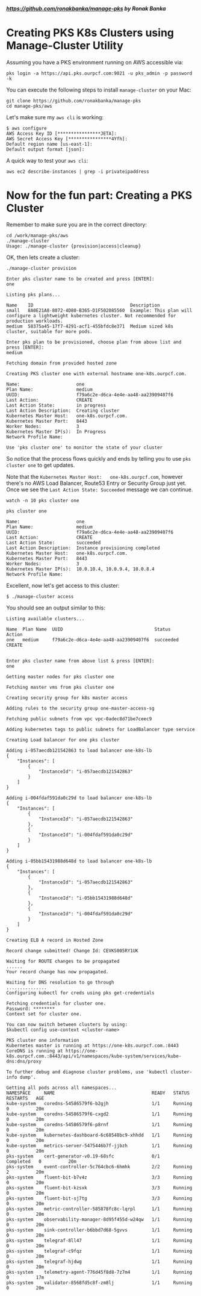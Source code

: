 ##### https://github.com/ronakbanka/manage-pks by Ronak Banka

# Creating PKS K8s Clusters using Manage-Cluster Utility

Assuming you have a PKS environment running on AWS accessible via:

```
pks login -a https://api.pks.ourpcf.com:9021 -u pks_admin -p password -k
```

You can execute the following steps to install `manage-cluster` on your Mac:

```
git clone https://github.com/ronakbanka/manage-pks
cd manage-pks/aws
```

Let's make sure my `aws cli` is working:

```
$ aws configure
AWS Access Key ID [****************JETA]: 
AWS Secret Access Key [****************4Yfh]: 
Default region name [us-east-1]: 
Default output format [json]: 
```

A quick way to test your `aws cli`:

```
aws ec2 describe-instances | grep -i privateipaddress
```

# Now for the fun part: Creating a PKS Cluster    

Remember to make sure you are in the correct directory:

```
cd /work/manage-pks/aws
./manage-cluster 
Usage: ./manage-cluster {provision|access|cleanup}
```

OK, then lets create a cluster:

```
./manage-cluster provision
```
```
Enter pks cluster name to be created and press [ENTER]:
one
```
```
Listing pks plans...

Name    ID                                    Description
small   8A0E21A8-8072-4D80-B365-D1F502085560  Example: This plan will configure a lightweight kubernetes cluster. Not recommended for production workloads.
medium  58375a45-17f7-4291-acf1-455bfdc8e371  Medium sized k8s cluster, suitable for more pods.
```
```
Enter pks plan to be provisioned, choose plan from above list and press [ENTER]:
medium
```
```
Fetching domain from provided hosted zone

Creating PKS cluster one with external hostname one-k8s.ourpcf.com. 

Name:                     one
Plan Name:                medium
UUID:                     f79a6c2e-d6ca-4e4e-aa48-aa23909407f6
Last Action:              CREATE
Last Action State:        in progress
Last Action Description:  Creating cluster
Kubernetes Master Host:   one-k8s.ourpcf.com.
Kubernetes Master Port:   8443
Worker Nodes:             3
Kubernetes Master IP(s):  In Progress
Network Profile Name:     

Use 'pks cluster one' to monitor the state of your cluster
```

So notice that the process flows quickly and ends by telling you to use `pks cluster one` to get updates.

Note that the `Kubernetes Master Host:   one-k8s.ourpcf.com`, however there's no AWS Load Balancer, Route53 Entry or Security Group just yet. Once we see the `Last Action State: Succeeded` message we can continue.

```
watch -n 10 pks cluster one
```

```
pks cluster one

Name:                     one
Plan Name:                medium
UUID:                     f79a6c2e-d6ca-4e4e-aa48-aa23909407f6
Last Action:              CREATE
Last Action State:        succeeded
Last Action Description:  Instance provisioning completed
Kubernetes Master Host:   one-k8s.ourpcf.com.
Kubernetes Master Port:   8443
Worker Nodes:             3
Kubernetes Master IP(s):  10.0.10.4, 10.0.9.4, 10.0.8.4
Network Profile Name: 
```

Excellent, now let's get access to this cluster:

```
$ ./manage-cluster access
```

You should see an output similar to this:

```
Listing available clusters...

Name  Plan Name  UUID                                  Status     Action
one   medium     f79a6c2e-d6ca-4e4e-aa48-aa23909407f6  succeeded  CREATE


Enter pks cluster name from above list & press [ENTER]:
one

Getting master nodes for pks cluster one 

Fetching master vms from pks cluster one 

Creating security group for k8s master access

Adding rules to the security group one-master-access-sg 

Fetching public subnets from vpc vpc-0adec8d71be7ceec9 

Adding kubernetes tags to public subnets for LoadBalancer type service

Creating Load balancer for one pks cluster

Adding i-057aecdb121542863 to load balancer one-k8s-lb 
{
    "Instances": [
        {
            "InstanceId": "i-057aecdb121542863"
        }
    ]
}

Adding i-004fdaf591da0c29d to load balancer one-k8s-lb 
{
    "Instances": [
        {
            "InstanceId": "i-057aecdb121542863"
        },
        {
            "InstanceId": "i-004fdaf591da0c29d"
        }
    ]
}

Adding i-05bb15431988d648d to load balancer one-k8s-lb 
{
    "Instances": [
        {
            "InstanceId": "i-057aecdb121542863"
        },
        {
            "InstanceId": "i-05bb15431988d648d"
        },
        {
            "InstanceId": "i-004fdaf591da0c29d"
        }
    ]
}

Creating ELB A record in Hosted Zone

Record change submitted! Change Id: CEVKS005RY1UK 

Waiting for ROUTE changes to be propagated
......
Your record change has now propagated.

Waiting for DNS resolution to go through
...............
Configuring kubectl for creds using pks get-credentials

Fetching credentials for cluster one.
Password: ********
Context set for cluster one.

You can now switch between clusters by using:
$kubectl config use-context <cluster-name>

PKS cluster one information
Kubernetes master is running at https://one-k8s.ourpcf.com.:8443
CoreDNS is running at https://one-k8s.ourpcf.com.:8443/api/v1/namespaces/kube-system/services/kube-dns:dns/proxy

To further debug and diagnose cluster problems, use 'kubectl cluster-info dump'.

Getting all pods across all namespaces...
NAMESPACE     NAME                                    READY   STATUS      RESTARTS   AGE
kube-system   coredns-54586579f6-b2gjh                1/1     Running     0          20m
kube-system   coredns-54586579f6-cxgd2                1/1     Running     0          20m
kube-system   coredns-54586579f6-p8rnf                1/1     Running     0          20m
kube-system   kubernetes-dashboard-6c68548bc9-xhhdd   1/1     Running     0          20m
kube-system   metrics-server-5475446b7f-jjbzh         1/1     Running     0          20m
pks-system    cert-generator-v0.19-68sfc              0/1     Completed   0          20m
pks-system    event-controller-5c764cbc6-6hmhk        2/2     Running     2          20m
pks-system    fluent-bit-b7v4z                        3/3     Running     0          20m
pks-system    fluent-bit-kzsxk                        3/3     Running     0          20m
pks-system    fluent-bit-sj7tg                        3/3     Running     0          20m
pks-system    metric-controller-585878fc8c-lqrpl      1/1     Running     0          20m
pks-system    observability-manager-8d95f455d-w24qw   1/1     Running     0          20m
pks-system    sink-controller-b6bbd7d68-5gvvs         1/1     Running     0          20m
pks-system    telegraf-8ll47                          1/1     Running     0          20m
pks-system    telegraf-c9fqz                          1/1     Running     0          20m
pks-system    telegraf-hjdwg                          1/1     Running     0          20m
pks-system    telemetry-agent-776d45f8d8-7z7m4        1/1     Running     0          17m
pks-system    validator-8568fd5c8f-zm8lj              1/1     Running     0          20m
```










